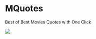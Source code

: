 # MQuotes
Best of Best Movies Quotes with  One Click


<img src="http://s12.postimg.org/k3dj7nnm5/device_2015_07_20_021200.png" />

